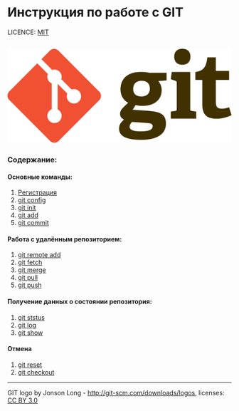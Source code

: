 # Инструкция по работе с GIT

LICENCE: [MIT](./licence.md)

![git-logo](./assets/1280px-Git-logo.svg.png)
---

### Содержание:
#### Основные команды:
1. [Регистрация](registration.md)
2. [git config](config.md)
3. [git init](init.md)
4. [git add](add.md)
5. [git commit](commit.md)
#### Работа с удалённым репозиторием:
1. [git remote add](remoteadd.md)
2. [git fetch](fetch.md)
3. [git merge](merge.md)
4. [git pull](pull.md)
5. [git push](push.md)
#### Получение данных о состоянии репозитория:
1. [git ststus](status.md)
2. [git log](log.md)
3. [git show](show.md)
#### Отмена
1. [git reset](reset.md)
2. [git checkout](checkout.md)
---
GIT logo by Jonson Long - http://git-scm.com/downloads/logos,
licenses: [CC BY 3.0](https://creativecommons.org/licenses/by/3.0/) 